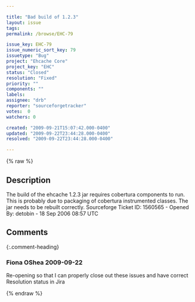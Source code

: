 ```yaml
---

title: "Bad build of 1.2.3"
layout: issue
tags: 
permalink: /browse/EHC-79

issue_key: EHC-79
issue_numeric_sort_key: 79
issuetype: "Bug"
project: "Ehcache Core"
project_key: "EHC"
status: "Closed"
resolution: "Fixed"
priority: ""
components: ""
labels: 
assignee: "drb"
reporter: "sourceforgetracker"
votes:  0
watchers: 0

created: "2009-09-21T15:07:42.000-0400"
updated: "2009-09-22T23:44:28.000-0400"
resolved: "2009-09-22T23:44:28.000-0400"

---
```




{% raw %}



## Description

<div markdown="1" class="description">

The build of the ehcache 1.2.3 jar requires cobertura
components to run. This is probably due to packaging of
cobertura instrumented classes. The jar needs to be
rebuilt correctly.
Sourceforge Ticket ID: 1560565 - Opened By: detobin - 18 Sep 2006 08:57 UTC

</div>

## Comments


{:.comment-heading}
### **Fiona OShea** <span class="date">2009-09-22</span>

<div markdown="1" class="comment">

Re-opening so that I can properly close out these issues and have correct Resolution status in Jira

</div>



{% endraw %}
